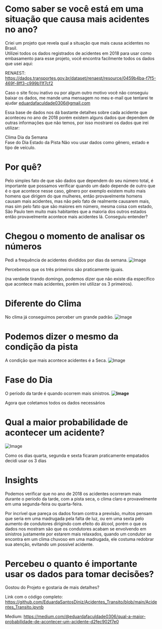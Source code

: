 # Como saber se você está em uma situação que causa mais acidentes no ano?           
Criei um projeto que revela qual a situação que mais causa acidentes no Brasil.     
Utilizei todos os dados registrados de acidentes em 2018 para usar como embasamento para esse projeto, você encontra facilmente todos os dados que usei aqui:
        
RENAEST: https://dados.transportes.gov.br/dataset/renaest/resource/0459b4ba-f7f5-469f-8ff3-c999b11f7cf2    
                   
                        
                                  
                   
                               
           
Caso o site ficou inativo ou por algum outro motivo você não conseguiu baixar os dados, me mande uma mensagem no meu e-mail que tentarei te ajudar eduardafaculdade0306@gmail.com 
   
Essa base de dados nos dá bastante detalhes sobre cada acidente que aconteceu no ano de 2018 porém existem alguns dados que dependem de outras informações que não temos, por isso mostrarei os dados que irei utilizar:

Clima 
Dia da Semana  
Fase do Dia 
Estado da Pista
Não vou usar dados como gênero, estado e tipo de veículo.

# Por quê?
Pelo simples fato de que são dados que dependem do seu número total, é importante que possamos verificar quando um dado depende de outro que é o que acontece nesse caso, gênero por exemplo existem muito mais homens que dirigem do que mulheres, então provavelmente homens causam mais acidentes, mas não pelo fato de realmente causarem mais, mas sim pelo fato que são maiores em número, mesma coisa com estado, São Paulo tem muito mais habitantes que a maioria dos outros estados então provavelmente acontece mais acidentes lá. Conseguiu entender?

# Chegou o momento de analisar os números
Pedi a frequência de acidentes divididos por dias da semana.
![Image](https://github.com/user-attachments/assets/ba77bbdd-6e16-4b55-85ca-3f0d83e6d0dd)

Percebemos que os três primeiros são praticamente iguais.

(na verdade tirando domingo, podemos dizer que não existe dia específico que acontece mais acidentes, porém irei utilizar os 3 primeiros).
# Diferente do Clima
No clima já conseguimos perceber um grande padrão.
![Image](https://github.com/user-attachments/assets/f69d2a9b-63da-4d44-a2ea-facaf116a258)

# Podemos dizer o mesmo da condição da pista
A condição que mais acontece acidentes é a Seca.
![Image](https://github.com/user-attachments/assets/7f268d93-d82b-43e5-885a-bcb20cc2fa5e)

# Fase do Dia
O período da tarde é quando ocorrem mais sinistros.
**![Image](https://github.com/user-attachments/assets/a7a02bee-aa32-4e24-8325-a7487849a16d)**

Agora que coletamos todos os dados necessários
# Qual a maior probabilidade de acontecer um acidente?
![Image](https://github.com/user-attachments/assets/aca111ca-b33d-4ae3-bd8f-800e3aaa5e46)

Como os dias quarta, segunda e sexta ficaram praticamente empatados decidi usar os 3 dias

# Insights
Podemos verificar que no ano de 2018 os acidentes ocorreram mais durante o período da tarde, com a pista seca, o clima claro e provavelmente em uma segunda-feira ou quarta-feira.

Por incrível que pareça os dados foram contra a previsão, muitos pensam que seria em uma madrugada pela falta de luz, ou em uma sexta pelo aumento de condutores dirigindo com efeito do álcool, porém o que os dados nos mostram são que os condutores acabam se envolvendo em sinistros justamente por estarem mais relaxados, quando um condutor se encontra em um clima chuvoso em uma madrugada, ele costuma redobrar sua atenção, evitando um possível acidente.

# Percebeu o quanto é importante usar os dados para tomar decisões?
Gostou do Projeto e gostaria de mais detalhes?

Link com o código completo: https://github.com/EduardaSantosDiniz/Acidentes_Transito/blob/main/Acidentes_Transito.ipynb

Medium: https://medium.com/@eduardafaculdade0306/qual-a-maior-probabilidade-de-acontecer-um-acidente-d2fec902f7e0
